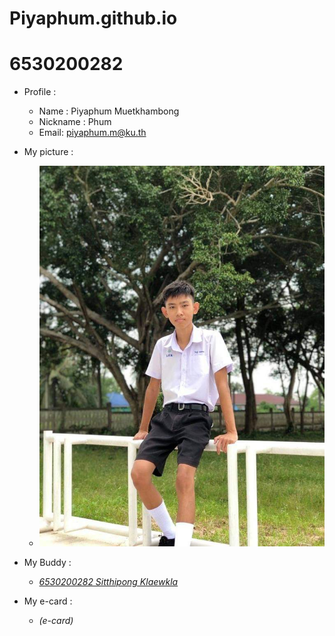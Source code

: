 # Piyaphum.github.io
# 6530200282

- Profile : 
  - Name : Piyaphum Muetkhambong
  - Nickname : Phum
  - Email: piyaphum.m@ku.th

- My picture :
  - ![Me](picture.jpg)

- My Buddy :
  - *[6530200282 Sitthipong Klaewkla](https://6530200851.github.io/integrity)* 

- My e-card :
  - *(e-card)*
